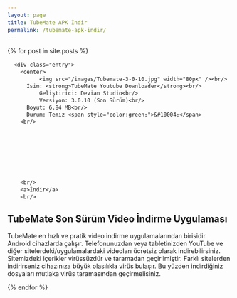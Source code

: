 ```yaml
---
layout: page
title: TubeMate APK İndir
permalink: /tubemate-apk-indir/
---
```


<div class="posts">
  {% for post in site.posts %}
    <article class="post">

      <div class="entry">
        <center>
              <img src="/images/Tubemate-3-0-10.jpg" width="80px" /><br/>
          İsim: <strong>TubeMate Youtube Downloader</strong><br/>
              Geliştirici: Devian Studio<br/>
              Versiyon: 3.0.10 (Son Sürüm)<br/>
          Boyut: 6.84 MB<br/>
          Durum: Temiz <span style="color:green;">&#10004;</span>
        <br/>
 <script async src="//pagead2.googlesyndication.com/pagead/js/adsbygoogle.js"></script>
<!-- tubebaglanti2 -->
<ins class="adsbygoogle"
     style="display:inline-block;width:200px;height:90px"
     data-ad-client="ca-pub-2943359289617623"
     data-ad-slot="9895732240"></ins>
<script>
(adsbygoogle = window.adsbygoogle || []).push({});
</script>
        <br/>
        <a>İndir</a>
        <br/>
<script async src="//pagead2.googlesyndication.com/pagead/js/adsbygoogle.js"></script>
<!-- tubebaglanti -->
<ins class="adsbygoogle"
     style="display:block"
     data-ad-client="ca-pub-2943359289617623"
     data-ad-slot="3765492062"
     data-ad-format="link"></ins>
<script>
(adsbygoogle = window.adsbygoogle || []).push({});
</script>
</center>
        <h2>TubeMate Son Sürüm Video İndirme Uygulaması</h2>
        <p>
        TubeMate en hızlı ve pratik video indirme uygulamalarından birisidir. Android cihazlarda çalışır. Telefonunuzdan veya tabletinizden YouTube ve diğer sitelerdeki/uygulamalardaki videoları ücretsiz olarak indirebilirsiniz. Sitemizdeki içerikler virüssüzdür ve taramadan geçirilmiştir. Farklı sitelerden indirirseniz cihazınıza büyük olasılıkla virüs bulaşır. Bu yüzden indirdiğiniz dosyaları mutlaka virüs taramasından geçirmelisiniz. </p>
      </div>
    </article>
  {% endfor %}
</div>
